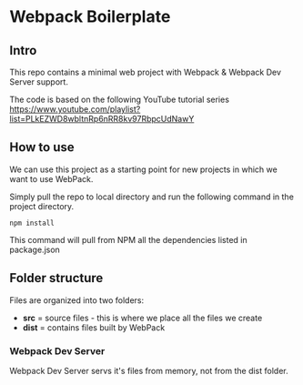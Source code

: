 # Webpack Boilerplate

## Intro
This repo contains a minimal web project with Webpack & Webpack Dev Server support.

The code is based on the following YouTube tutorial series https://www.youtube.com/playlist?list=PLkEZWD8wbltnRp6nRR8kv97RbpcUdNawY

## How to use
We can use this project as a starting point for new projects in which we want to use WebPack.

Simply pull the repo to local directory and run the following command in the project directory.

    npm install

This command will pull from NPM all the dependencies listed in package.json

## Folder structure
Files are organized into two folders:
* **src** = source files - this is where we place all the files we create
* **dist** = contains files built by WebPack

### Webpack Dev Server
Webpack Dev Server servs it's files from memory, not from the dist folder.
